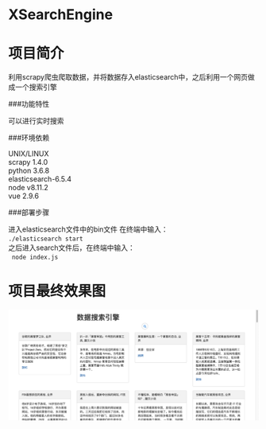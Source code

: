 # XSearchEngine
项目简介
=
利用scrapy爬虫爬取数据，并将数据存入elasticsearch中，之后利用一个网页做成一个搜索引擎

###功能特性

可以进行实时搜索

###环境依赖


UNIX/LINUX   
scrapy 1.4.0  
python 3.6.8  
elasticsearch-6.5.4  
node v8.11.2  
vue 2.9.6 

###部署步骤


进入elasticsearch文件中的bin文件 在终端中输入： 
<code>
./elasticsearch start
</code>  
之后进入search文件后，在终端中输入：  
<code>
node index.js
</code>

项目最终效果图
=
![Alt text](image/demo.png)
